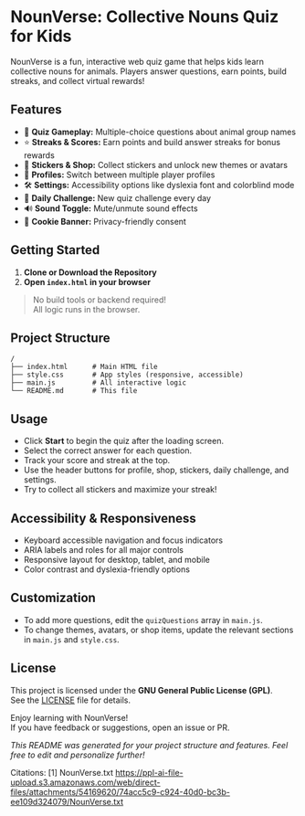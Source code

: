 # NounVerse: Collective Nouns Quiz for Kids

NounVerse is a fun, interactive web quiz game that helps kids learn collective nouns for animals. Players answer questions, earn points, build streaks, and collect virtual rewards!

## Features

- 🦁 **Quiz Gameplay:** Multiple-choice questions about animal group names
- ⭐ **Streaks & Scores:** Earn points and build answer streaks for bonus rewards
- 🎉 **Stickers & Shop:** Collect stickers and unlock new themes or avatars
- 👤 **Profiles:** Switch between multiple player profiles
- 🛠️ **Settings:** Accessibility options like dyslexia font and colorblind mode
- 📅 **Daily Challenge:** New quiz challenge every day
- 🔊 **Sound Toggle:** Mute/unmute sound effects
- 🍪 **Cookie Banner:** Privacy-friendly consent

## Getting Started

1. **Clone or Download the Repository**
2. **Open `index.html` in your browser**

> No build tools or backend required!  
> All logic runs in the browser.

## Project Structure

```
/
├── index.html      # Main HTML file
├── style.css       # App styles (responsive, accessible)
├── main.js         # All interactive logic
└── README.md       # This file
```

## Usage

- Click **Start** to begin the quiz after the loading screen.
- Select the correct answer for each question.
- Track your score and streak at the top.
- Use the header buttons for profile, shop, stickers, daily challenge, and settings.
- Try to collect all stickers and maximize your streak!

## Accessibility & Responsiveness

- Keyboard accessible navigation and focus indicators
- ARIA labels and roles for all major controls
- Responsive layout for desktop, tablet, and mobile
- Color contrast and dyslexia-friendly options

## Customization

- To add more questions, edit the `quizQuestions` array in `main.js`.
- To change themes, avatars, or shop items, update the relevant sections in `main.js` and `style.css`.

## License

This project is licensed under the **GNU General Public License (GPL)**.  
See the [LICENSE](LICENSE) file for details.

Enjoy learning with NounVerse!  
If you have feedback or suggestions, open an issue or PR.

*This README was generated for your project structure and features. Feel free to edit and personalize further!*

Citations:
[1] NounVerse.txt https://ppl-ai-file-upload.s3.amazonaws.com/web/direct-files/attachments/54169620/74acc5c9-c924-40d0-bc3b-ee109d324079/NounVerse.txt
